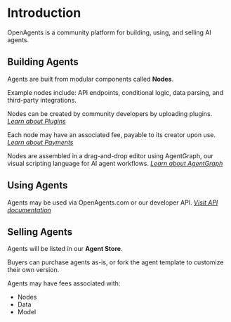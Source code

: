 # Introduction

OpenAgents is a community platform for building, using, and selling AI agents.

## Building Agents

Agents are built from modular components called **Nodes**.

Example nodes include: API endpoints, conditional logic, data parsing, and third-party integrations. 

Nodes can be created by community developers by uploading plugins. _[Learn about Plugins](/docs/plugins)_

Each node may have an associated fee, payable to its creator upon use. _[Learn about Payments](/docs/payments)_

Nodes are assembled in a drag-and-drop editor using AgentGraph, our visual scripting language for AI agent workflows. _[Learn about AgentGraph](/docs/agentgraph)_

## Using Agents

Agents may be used via OpenAgents.com or our developer API. _[Visit API documentation](/docs/api)_

## Selling Agents

Agents will be listed in our **Agent Store**.

Buyers can purchase agents as-is, or fork the agent template to customize their own version. 

Agents may have fees associated with:

* Nodes
* Data
* Model
